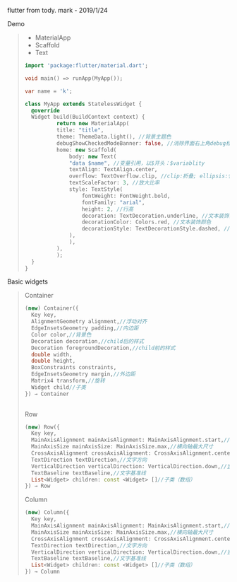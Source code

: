 flutter from tody. mark - 2019/1/24

Demo

> - MaterialApp
> - Scaffold
> - Text
>
> ```dart
> import 'package:flutter/material.dart';
> 
> void main() => runApp(MyApp());
> 
> var name = 'k';
> 
> class MyApp extends StatelessWidget {
>  	@override
>  	Widget build(BuildContext context) {
>    		return new MaterialApp(
>      		title: "title",
>      		theme: ThemeData.light(), //背景主题色
>      		debugShowCheckedModeBanner: false, //消除界面右上角debug标签
>      		home: new Scaffold(
>        		body: new Text(
>          		"data $name", //变量引用，以$开头：$variablity
>          		textAlign: TextAlign.center,
>          		overflow: TextOverflow.clip, //clip:折叠; ellipsis:省略号; fade:淡出
>          		textScaleFactor: 3, //放大比率
>          		style: TextStyle(
>            		fontWeight: FontWeight.bold,
>            		fontFamily: "arial",
>            		height: 2, //行高
>            		decoration: TextDecoration.underline, //文本装饰类型
>            		decorationColor: Colors.red, //文本装饰颜色
>            		decorationStyle: TextDecorationStyle.dashed, //文本装饰样式
>          		),
>        		),
>      		),
>    		);
>  	}
> }
> ```

Basic widgets

> Container
>
> ```dart
> (new) Container({
>   Key key,
>   AlignmentGeometry alignment,//浮动对齐
>   EdgeInsetsGeometry padding,//内边距
>   Color color,//背景色
>   Decoration decoration,//child后的样式
>   Decoration foregroundDecoration,//child前的样式
>   double width,
>   double height,
>   BoxConstraints constraints,
>   EdgeInsetsGeometry margin,//外边距
>   Matrix4 transform,//旋转
>   Widget child//子类
> }) → Container
>   
> ```
>
> Row
>
> ```dart
> (new) Row({
>   Key key,
>   MainAxisAlignment mainAxisAlignment: MainAxisAlignment.start,//横向对齐方式
>   MainAxisSize mainAxisSize: MainAxisSize.max,//横向轴最大尺寸
>   CrossAxisAlignment crossAxisAlignment: CrossAxisAlignment.center,//竖直位置
>   TextDirection textDirection,//文字方向
>   VerticalDirection verticalDirection: VerticalDirection.down,//竖直方向
>   TextBaseline textBaseline,//文字基准线
>   List<Widget> children: const <Widget> []//子类（数组）
> }) → Row
> ```
>
> Column
>
> ```dart
> (new) Column({
>   Key key,
>   MainAxisAlignment mainAxisAlignment: MainAxisAlignment.start,//横向对齐方式
>   MainAxisSize mainAxisSize: MainAxisSize.max,//横向轴最大尺寸
>   CrossAxisAlignment crossAxisAlignment: CrossAxisAlignment.center,//竖直位置
>   TextDirection textDirection,//文字方向
>   VerticalDirection verticalDirection: VerticalDirection.down,//竖直方向
>   TextBaseline textBaseline,//文字基准线
>   List<Widget> children: const <Widget> []//子类（数组）
> }) → Column
> ```

